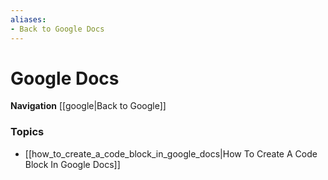 ```yaml
---
aliases:
- Back to Google Docs
---
```


# Google Docs
**Navigation**
[[google|Back to Google]]

### Topics
- [[how_to_create_a_code_block_in_google_docs|How To Create A Code Block In Google Docs]]